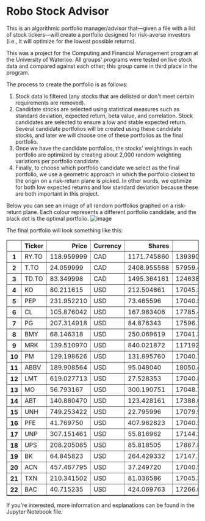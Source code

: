 # Robo Stock Advisor
This is an algorithmic portfolio manager/advisor that—given a file with a list of stock tickers—will create a portfolio designed for risk-averse investors (i.e., it will optimize for the lowest possible returns).

This was a project for the Computing and Financial Management program at the University of Waterloo. All groups' programs were tested on live stock data and compared against each other; this group came in third place in the program.

The process to create the portfolio is as follows:
1. Stock data is filtered (any stocks that are delisted or don't meet certain requirements are removed).
2. Candidate stocks are selected using statistical measures such as standard deviation, expected return, beta value, and correlation. Stock candidates are selected to ensure a low and stable expected return. Several candidate portfolios will be created using these candidate stocks, and later we will choose one of these portfolios as the final portfolio.
3. Once we have the candidate portfolios, the stocks' weightings in each portfolio are optimized by creating about 2,000 random weighting variations per portfolio candidate.
4. Finally, to choose which portfolio candidate we select as the final portfolio, we use a geometric approach in which the portfolio closest to the origin on a risk-return plane is picked. In other words, we optimize for both low expected returns and low standard deviation because these are both important in this project.

Below you can see an image of all random portfolios graphed on a risk-return plane. Each colour represents a different portfolio candidate, and the black dot is the optimal portfolio.
![image](https://github.com/Zemelware/robo_stock_advisor/assets/61860124/c62db596-5dca-4f89-91e3-873035ddd352)

The final portfolio will look something like this:
<div>
<table border="1" class="dataframe">
  <thead>
    <tr style="text-align: right;">
      <th></th>
      <th>Ticker</th>
      <th>Price</th>
      <th>Currency</th>
      <th>Shares</th>
      <th>Value</th>
      <th>Weight</th>
    </tr>
  </thead>
  <tbody>
    <tr>
      <th>1</th>
      <td>RY.TO</td>
      <td>118.959999</td>
      <td>CAD</td>
      <td>1171.745860</td>
      <td>139390.886413</td>
      <td>0.185861</td>
    </tr>
    <tr>
      <th>2</th>
      <td>T.TO</td>
      <td>24.059999</td>
      <td>CAD</td>
      <td>2408.955568</td>
      <td>57959.469683</td>
      <td>0.077286</td>
    </tr>
    <tr>
      <th>3</th>
      <td>TD.TO</td>
      <td>83.349998</td>
      <td>CAD</td>
      <td>1495.364161</td>
      <td>124638.600532</td>
      <td>0.166191</td>
    </tr>
    <tr>
      <th>4</th>
      <td>KO</td>
      <td>80.211615</td>
      <td>USD</td>
      <td>212.504861</td>
      <td>17045.358176</td>
      <td>0.022734</td>
    </tr>
    <tr>
      <th>5</th>
      <td>PEP</td>
      <td>231.952210</td>
      <td>USD</td>
      <td>73.465596</td>
      <td>17040.507405</td>
      <td>0.022727</td>
    </tr>
    <tr>
      <th>6</th>
      <td>CL</td>
      <td>105.876042</td>
      <td>USD</td>
      <td>167.983406</td>
      <td>17785.418206</td>
      <td>0.023720</td>
    </tr>
    <tr>
      <th>7</th>
      <td>PG</td>
      <td>207.314918</td>
      <td>USD</td>
      <td>84.876343</td>
      <td>17596.132203</td>
      <td>0.023468</td>
    </tr>
    <tr>
      <th>8</th>
      <td>BMY</td>
      <td>68.146318</td>
      <td>USD</td>
      <td>250.069619</td>
      <td>17041.323858</td>
      <td>0.022728</td>
    </tr>
    <tr>
      <th>9</th>
      <td>MRK</td>
      <td>139.510970</td>
      <td>USD</td>
      <td>840.021872</td>
      <td>117192.266055</td>
      <td>0.156263</td>
    </tr>
    <tr>
      <th>10</th>
      <td>PM</td>
      <td>129.198626</td>
      <td>USD</td>
      <td>131.895760</td>
      <td>17040.750973</td>
      <td>0.022728</td>
    </tr>
    <tr>
      <th>11</th>
      <td>ABBV</td>
      <td>189.908564</td>
      <td>USD</td>
      <td>95.048040</td>
      <td>18050.436834</td>
      <td>0.024074</td>
    </tr>
    <tr>
      <th>12</th>
      <td>LMT</td>
      <td>619.027713</td>
      <td>USD</td>
      <td>27.528353</td>
      <td>17040.813296</td>
      <td>0.022728</td>
    </tr>
    <tr>
      <th>13</th>
      <td>MO</td>
      <td>56.793167</td>
      <td>USD</td>
      <td>300.190751</td>
      <td>17048.783489</td>
      <td>0.022738</td>
    </tr>
    <tr>
      <th>14</th>
      <td>ABT</td>
      <td>140.880470</td>
      <td>USD</td>
      <td>123.428161</td>
      <td>17388.617273</td>
      <td>0.023191</td>
    </tr>
    <tr>
      <th>15</th>
      <td>UNH</td>
      <td>749.253422</td>
      <td>USD</td>
      <td>22.795996</td>
      <td>17079.977869</td>
      <td>0.022780</td>
    </tr>
    <tr>
      <th>16</th>
      <td>PFE</td>
      <td>41.769750</td>
      <td>USD</td>
      <td>407.962823</td>
      <td>17040.505251</td>
      <td>0.022727</td>
    </tr>
    <tr>
      <th>17</th>
      <td>UNP</td>
      <td>307.151461</td>
      <td>USD</td>
      <td>55.816962</td>
      <td>17144.261311</td>
      <td>0.022866</td>
    </tr>
    <tr>
      <th>18</th>
      <td>UPS</td>
      <td>208.205085</td>
      <td>USD</td>
      <td>85.818505</td>
      <td>17867.849137</td>
      <td>0.023830</td>
    </tr>
    <tr>
      <th>19</th>
      <td>BK</td>
      <td>64.845823</td>
      <td>USD</td>
      <td>264.429332</td>
      <td>17147.137784</td>
      <td>0.022869</td>
    </tr>
    <tr>
      <th>20</th>
      <td>ACN</td>
      <td>457.467795</td>
      <td>USD</td>
      <td>37.249720</td>
      <td>17040.547166</td>
      <td>0.022727</td>
    </tr>
    <tr>
      <th>21</th>
      <td>TXN</td>
      <td>210.341502</td>
      <td>USD</td>
      <td>81.036586</td>
      <td>17045.357171</td>
      <td>0.022734</td>
    </tr>
    <tr>
      <th>22</th>
      <td>BAC</td>
      <td>40.715235</td>
      <td>USD</td>
      <td>424.069763</td>
      <td>17266.099914</td>
      <td>0.023028</td>
    </tr>
  </tbody>
</table>
</div>


If you're interested, more information and explanations can be found in the Jupyter Notebook file.

